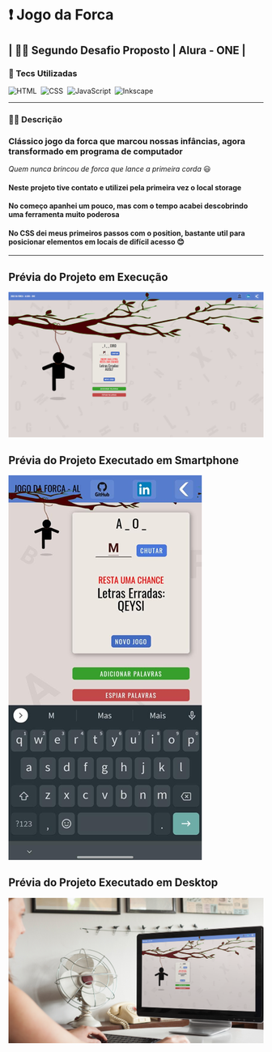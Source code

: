 # ❗ Jogo da Forca

## | 👊🏻 Segundo Desafio Proposto | Alura - ONE |

### 💾 Tecs Utilizadas

![HTML](https://img.shields.io/badge/-HTML-ccc?style=flat&logo=HTML5)&nbsp;
![CSS](https://img.shields.io/badge/-CSS-ccc?style=flat&logo=CSS3&logoColor=1572B6)&nbsp;
![JavaScript](https://img.shields.io/badge/-JavaScript-999?style=flat&logo=javascript&logoColor=)&nbsp;
![Inkscape](https://img.shields.io/badge/-Inkscape-ccc?style=flat&logo=inkscape&logoColor=000)&nbsp;

---

### ✍🏻 Descrição

### Clássico jogo da forca que marcou nossas infâncias, agora transformado em programa de computador

*Quem nunca brincou de forca que lance a primeira corda* 😃

#### Neste projeto tive contato e utilizei pela primeira vez o local storage

#### No começo apanhei um pouco, mas com o tempo acabei descobrindo uma ferramenta muito poderosa

#### No CSS dei meus primeiros passos com o position, bastante util para posicionar elementos em locais de difícil acesso 😊

---

## Prévia do Projeto em Execução

[![Prévia do Projeto](img/previa.png)](https://github.com/euclides981/criptografia#readme)

## Prévia do Projeto Executado em Smartphone

[![Prévia do Projeto](img/cel.png)](https://github.com/euclides981/criptografia#readme)

## Prévia do Projeto Executado em Desktop

[![Prévia do Projeto](img/previa_desk.png)](https://github.com/euclides981/criptografia#readme)

